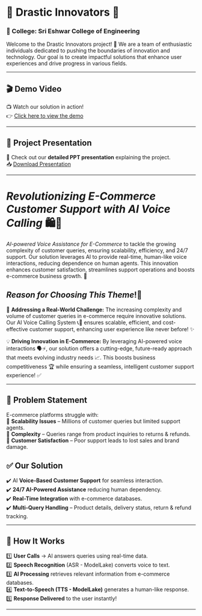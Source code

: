 # 🌟 Drastic Innovators 🌟

### 🏫 College: Sri Eshwar College of Engineering

Welcome to the Drastic Innovators project! 🚀 We are a team of enthusiastic individuals dedicated to pushing the boundaries of innovation and technology. Our goal is to create impactful solutions that enhance user experiences and drive progress in various fields. 

---

## 🎬 Demo Video
📺 Watch our solution in action!  
👉 [Click here to view the demo](#)  

---

## 📄 Project Presentation
📢 Check out our **detailed PPT presentation** explaining the project.  
📥 [Download Presentation](#)

---

# *Revolutionizing E-Commerce Customer Support with AI Voice Calling* 🛍️📱

*AI-powered Voice Assistance for E-Commerce* to tackle the growing complexity of customer queries, ensuring scalability, efficiency, and 24/7 support. Our solution leverages AI to provide real-time, human-like voice interactions, reducing dependence on human agents. This innovation enhances customer satisfaction, streamlines support operations and boosts e-commerce business growth. 🚀

## *Reason for Choosing This Theme*!🤔

🚀 **Addressing a Real-World Challenge:** The increasing complexity and volume of customer queries in e-commerce require innovative solutions. Our AI Voice Calling System 📞🤖 ensures scalable, efficient, and cost-effective customer support, enhancing user experience like never before! ✨

💡 **Driving Innovation in E-Commerce:** By leveraging AI-powered voice interactions 🗣️⚡, our solution offers a cutting-edge, future-ready approach that meets evolving industry needs 📈. This boosts business competitiveness 🏆 while ensuring a seamless, intelligent customer support experience! ✅

---

## 📌 Problem Statement
E-commerce platforms struggle with:  
🔴 **Scalability Issues** – Millions of customer queries but limited support agents.  
🔴 **Complexity** – Queries range from product inquiries to returns & refunds.  
🔴 **Customer Satisfaction** – Poor support leads to lost sales and brand damage.  

## ✅ Our Solution
✔️ AI **Voice-Based Customer Support** for seamless interaction.  
✔️ **24/7 AI-Powered Assistance** reducing human dependency.  
✔️ **Real-Time Integration** with e-commerce databases.  
✔️ **Multi-Query Handling** – Product details, delivery status, return & refund tracking.  

---

## 🚀 How It Works
1️⃣ **User Calls** → AI answers queries using real-time data.  
2️⃣ **Speech Recognition** (ASR - ModelLake) converts voice to text.  
3️⃣ **AI Processing** retrieves relevant information from e-commerce databases.  
4️⃣ **Text-to-Speech (TTS - ModelLake)** generates a human-like response.  
5️⃣ **Response Delivered** to the user instantly!  

---

